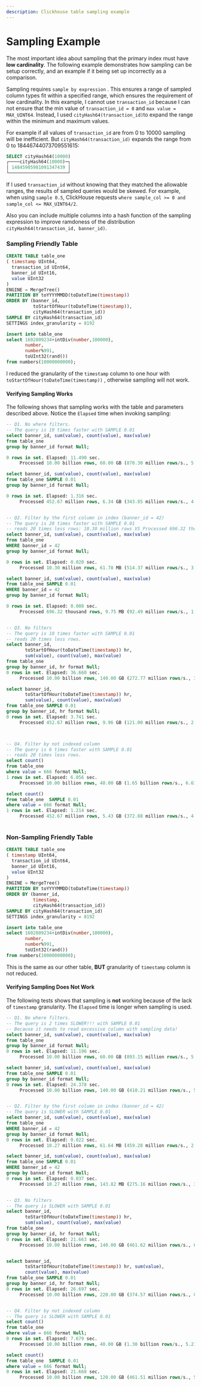 ```yaml
---
description: Clickhouse table sampling example
---
```


# Sampling Example

The most important idea about sampling that the primary index must have **low cardinality**. The following example demonstrates how sampling can be setup correctly, and an example if it being set up incorrectly as a comparison.

Sampling requires `sample by expression` .  This ensures a range of sampled column types fit within a specified range, which ensures the requirement of low cardinality. In this example, I cannot use `transaction_id` because I can not ensure that the min value of `transaction_id = 0` and `max value = MAX_UINT64`. Instead, I used `cityHash64(transaction_id)`to expand the range within the minimum and maximum values.  

For example if all values of `transaction_id` are from 0 to 10000 sampling will be inefficient.  But `cityHash64(transaction_id)` expands the range from 0 to 18446744073709551615:

```sql
SELECT cityHash64(10000)
┌────cityHash64(10000)─┐
│ 14845905981091347439 │
└──────────────────────┘
```

If I used `transaction_id` without knowing that they matched the allowable ranges, the results of sampled queries would be skewed. For example, when using `sample 0.5`, ClickHouse  requests `where sample_col >= 0 and sample_col <= MAX_UINT64/2`.

Also you can include multiple columns into a hash function of the sampling expression to improve ramdoness of the distribution `cityHash64(transaction_id, banner_id)`.

### Sampling Friendly Table

```sql
CREATE TABLE table_one
( timestamp UInt64,
  transaction_id UInt64,
  banner_id UInt16,
  value UInt32
)
ENGINE = MergeTree()
PARTITION BY toYYYYMMDD(toDateTime(timestamp))
ORDER BY (banner_id, 
          toStartOfHour(toDateTime(timestamp)),  
          cityHash64(transaction_id))
SAMPLE BY cityHash64(transaction_id)
SETTINGS index_granularity = 8192

insert into table_one 
select 1602809234+intDiv(number,100000), 
       number, 
       number%991, 
       toUInt32(rand())
from numbers(10000000000);
```

I reduced the granularity of the `timestamp` column to one hour with `toStartOfHour(toDateTime(timestamp))` , otherwise sampling will not work.

#### Verifying Sampling Works

The following shows that sampling works with the table and parameters described above.  Notice the `Elapsed` time when invoking sampling:

```sql
-- Q1. No where filters. 
-- The query is 10 times faster with SAMPLE 0.01
select banner_id, sum(value), count(value), max(value)
from table_one 
group by banner_id format Null;

0 rows in set. Elapsed: 11.490 sec. 
     Processed 10.00 billion rows, 60.00 GB (870.30 million rows/s., 5.22 GB/s.)

select banner_id, sum(value), count(value), max(value)
from table_one SAMPLE 0.01
group by banner_id format Null;

0 rows in set. Elapsed: 1.316 sec. 
     Processed 452.67 million rows, 6.34 GB (343.85 million rows/s., 4.81 GB/s.)


-- Q2. Filter by the first column in index (banner_id = 42)
-- The query is 20 times faster with SAMPLE 0.01
-- reads 20 times less rows: 10.30 million rows VS Processed 696.32 thousand rows
select banner_id, sum(value), count(value), max(value)
from table_one 
WHERE banner_id = 42
group by banner_id format Null;

0 rows in set. Elapsed: 0.020 sec. 
     Processed 10.30 million rows, 61.78 MB (514.37 million rows/s., 3.09 GB/s.)

select banner_id, sum(value), count(value), max(value)
from table_one SAMPLE 0.01
WHERE banner_id = 42
group by banner_id format Null;

0 rows in set. Elapsed: 0.008 sec. 
     Processed 696.32 thousand rows, 9.75 MB (92.49 million rows/s., 1.29 GB/s.)


-- Q3. No filters
-- The query is 10 times faster with SAMPLE 0.01
-- reads 20 times less rows.
select banner_id, 
       toStartOfHour(toDateTime(timestamp)) hr, 
       sum(value), count(value), max(value)
from table_one 
group by banner_id, hr format Null;
0 rows in set. Elapsed: 36.660 sec. 
     Processed 10.00 billion rows, 140.00 GB (272.77 million rows/s., 3.82 GB/s.)

select banner_id, 
       toStartOfHour(toDateTime(timestamp)) hr, 
       sum(value), count(value), max(value)
from table_one SAMPLE 0.01
group by banner_id, hr format Null;
0 rows in set. Elapsed: 3.741 sec. 
     Processed 452.67 million rows, 9.96 GB (121.00 million rows/s., 2.66 GB/s.)



-- Q4. Filter by not indexed column
-- The query is 6 times faster with SAMPLE 0.01
-- reads 20 times less rows.
select count()
from table_one 
where value = 666 format Null;
1 rows in set. Elapsed: 6.056 sec. 
     Processed 10.00 billion rows, 40.00 GB (1.65 billion rows/s., 6.61 GB/s.)

select count()
from table_one  SAMPLE 0.01
where value = 666 format Null;
1 rows in set. Elapsed: 1.214 sec. 
     Processed 452.67 million rows, 5.43 GB (372.88 million rows/s., 4.47 GB/s.)
     
```

### Non-Sampling Friendly Table

```sql
CREATE TABLE table_one
( timestamp UInt64,
  transaction_id UInt64,
  banner_id UInt16,
  value UInt32
)
ENGINE = MergeTree()
PARTITION BY toYYYYMMDD(toDateTime(timestamp))
ORDER BY (banner_id, 
          timestamp, 
          cityHash64(transaction_id))
SAMPLE BY cityHash64(transaction_id)
SETTINGS index_granularity = 8192

insert into table_one 
select 1602809234+intDiv(number,100000), 
       number, 
       number%991, 
       toUInt32(rand())
from numbers(10000000000);
```

This is the same as our other table, **BUT** granularity of `timestamp` column is not reduced.

#### Verifying Sampling Does Not Work

The following tests shows that sampling is **not** working because of the lack of `timestamp` granularity.  The `Elapsed` time is longer when sampling is used.

```sql
-- Q1. No where filters. 
-- The query is 2 times SLOWER!!! with SAMPLE 0.01
-- Because it needs to read excessive column with sampling data!
select banner_id, sum(value), count(value), max(value)
from table_one 
group by banner_id format Null;
0 rows in set. Elapsed: 11.196 sec. 
     Processed 10.00 billion rows, 60.00 GB (893.15 million rows/s., 5.36 GB/s.)

select banner_id, sum(value), count(value), max(value)
from table_one SAMPLE 0.01
group by banner_id format Null;
0 rows in set. Elapsed: 24.378 sec. 
     Processed 10.00 billion rows, 140.00 GB (410.21 million rows/s., 5.74 GB/s.)


-- Q2. Filter by the first column in index (banner_id = 42)
-- The query is SLOWER with SAMPLE 0.01
select banner_id, sum(value), count(value), max(value)
from table_one 
WHERE banner_id = 42
group by banner_id format Null;
0 rows in set. Elapsed: 0.022 sec. 
     Processed 10.27 million rows, 61.64 MB (459.28 million rows/s., 2.76 GB/s.)

select banner_id, sum(value), count(value), max(value)
from table_one SAMPLE 0.01
WHERE banner_id = 42
group by banner_id format Null;
0 rows in set. Elapsed: 0.037 sec. 
     Processed 10.27 million rows, 143.82 MB (275.16 million rows/s., 3.85 GB/s.)


-- Q3. No filters
-- The query is SLOWER with SAMPLE 0.01
select banner_id, 
       toStartOfHour(toDateTime(timestamp)) hr, 
       sum(value), count(value), max(value)
from table_one 
group by banner_id, hr format Null;
0 rows in set. Elapsed: 21.663 sec. 
     Processed 10.00 billion rows, 140.00 GB (461.62 million rows/s., 6.46 GB/s.)


select banner_id, 
       toStartOfHour(toDateTime(timestamp)) hr, sum(value), 
       count(value), max(value)
from table_one SAMPLE 0.01
group by banner_id, hr format Null;
0 rows in set. Elapsed: 26.697 sec. 
     Processed 10.00 billion rows, 220.00 GB (374.57 million rows/s., 8.24 GB/s.)


-- Q4. Filter by not indexed column
-- The query is SLOWER with SAMPLE 0.01
select count()
from table_one 
where value = 666 format Null;
0 rows in set. Elapsed: 7.679 sec. 
     Processed 10.00 billion rows, 40.00 GB (1.30 billion rows/s., 5.21 GB/s.)

select count()
from table_one  SAMPLE 0.01
where value = 666 format Null;
0 rows in set. Elapsed: 21.668 sec. 
     Processed 10.00 billion rows, 120.00 GB (461.51 million rows/s., 5.54 GB/s.)

```

